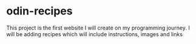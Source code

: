 # odin-recipes
This project is the first website I will create on my programming journey. I will be adding recipes which will include instructions, images and links